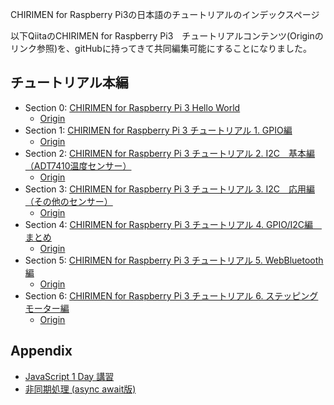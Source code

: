 CHIRIMEN for Raspberry Pi3の日本語のチュートリアルのインデックスページ

以下QiitaのCHIRIMEN for Raspberry Pi3　チュートリアルコンテンツ(Originのリンク参照)を、gitHubに持ってきて共同編集可能にすることになりました。

## チュートリアル本編

* Section 0: [CHIRIMEN for Raspberry Pi 3 Hello World](section0.md)
  * [Origin](https://qiita.com/tadfmac/items/82817476615fdc7394b3)
* Section 1: [CHIRIMEN for Raspberry Pi 3 チュートリアル 1. GPIO編](section1.md)
  * [Origin](https://qiita.com/tadfmac/items/ebd01cfe46e30de70f3d)
* Section 2: [CHIRIMEN for Raspberry Pi 3 チュートリアル 2. I2C　基本編（ADT7410温度センサー）](section2.md)
  * [Origin](https://qiita.com/tadfmac/items/36d5467f79b6fd3114fb)
* Section 3: [CHIRIMEN for Raspberry Pi 3 チュートリアル 3. I2C　応用編（その他のセンサー）](section3.md)
  * [Origin](https://qiita.com/tadfmac/items/b17d8c6a35b31c495a36)
* Section 4: [CHIRIMEN for Raspberry Pi 3 チュートリアル 4. GPIO/I2C編　まとめ](section4.md)
  * [Origin](https://qiita.com/tadfmac/items/d627f8d2fec3c5f8711b)
* Section 5: [CHIRIMEN for Raspberry Pi 3 チュートリアル 5. WebBluetooth編](section5.md)
  * [Origin](https://qiita.com/g200kg/items/28b3cc8c058bb49673a2)
* Section 6: [CHIRIMEN for Raspberry Pi 3 チュートリアル 6. ステッピングモーター編](section6.md)
  * [Origin](https://qiita.com/g200kg/items/cfb737c07b9b6edced3e)

## Appendix
* [JavaScript 1 Day 講習](https://webiotmakers.github.io/static/docs/maebashi-js.pdf)
* [非同期処理 (async await版)](appendix0.md)
